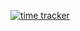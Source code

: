 [![time tracker](https://wakatime.com/badge/github/AnasHafsi/PFE_Rapport_LaTEX.svg)](https://wakatime.com/badge/github/AnasHafsi/PFE_Rapport_LaTEX)
